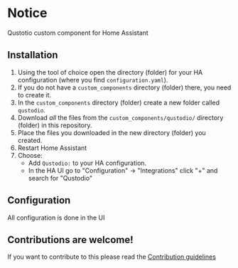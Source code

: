 # Notice

Qustotio custom component for Home Assistant

## Installation

1. Using the tool of choice open the directory (folder) for your HA configuration (where you find `configuration.yaml`).
2. If you do not have a `custom_components` directory (folder) there, you need to create it.
3. In the `custom_components` directory (folder) create a new folder called `qustodio`.
4. Download _all_ the files from the `custom_components/qustodio/` directory (folder) in this repository.
5. Place the files you downloaded in the new directory (folder) you created.
6. Restart Home Assistant
7. Choose:
   - Add `Qustodio:` to your HA configuration.
   - In the HA UI go to "Configuration" -> "Integrations" click "+" and search for "Qustodio"
## Configuration

All configuration is done in the UI

## Contributions are welcome!

If you want to contribute to this please read the [Contribution guidelines](CONTRIBUTING.md)
